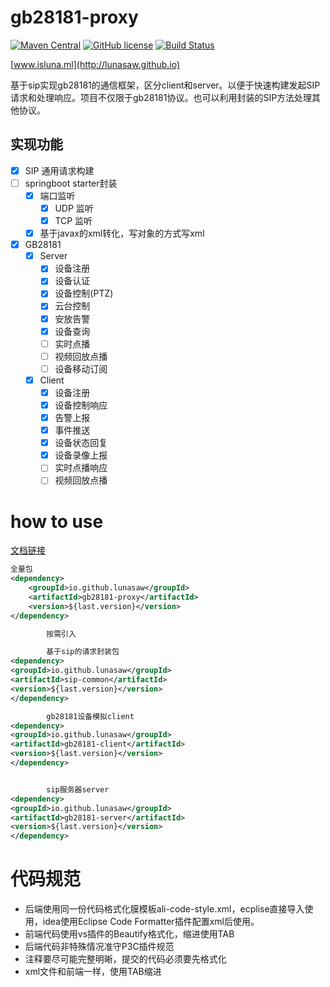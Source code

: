 # gb28181-proxy

[![Maven Central](https://img.shields.io/maven-central/v/io.github.lunasaw/luna-gb28181-proxy)](https://mvnrepository.com/artifact/io.github.lunasaw/gb28181-proxy-common)
[![GitHub license](https://img.shields.io/badge/MIT_License-blue.svg)](https://raw.githubusercontent.com/lunasaw/luna-gb28181-proxy/master/LICENSE)
[![Build Status](https://github.com/lunasaw/gb28181-proxy/actions/workflows/maven-publish.yml/badge.svg?branch=master)](https://github.com/lunasaw/gb28181-proxy/actions)

[www.isluna.ml](http://lunasaw.github.io)

基于sip实现gb28181的通信框架，区分client和server。以便于快速构建发起SIP请求和处理响应。项目不仅限于gb28181协议。也可以利用封装的SIP方法处理其他协议。

## 实现功能

- [x] SIP 通用请求构建
- [ ] springboot starter封装
    - [x] 端口监听
        - [x] UDP 监听
        - [x] TCP 监听
    - [x] 基于javax的xml转化，写对象的方式写xml
- [x] GB28181
    - [x] Server
        - [x] 设备注册
        - [x] 设备认证
        - [x] 设备控制(PTZ)
        - [x] 云台控制
        - [x] 安放告警
        - [x] 设备查询
        - [ ] 实时点播
        - [ ] 视频回放点播
        - [ ] 设备移动订阅
    - [x] Client
        - [x] 设备注册
        - [x] 设备控制响应
        - [x] 告警上报
        - [x] 事件推送
        - [x] 设备状态回复
        - [x] 设备录像上报
        - [ ] 实时点播响应
        - [ ] 视频回放点播

# how to use

<a href="https://lunasaw.github.io/luna-gb28181-proxy/docs/" target="_blank">文档链接</a>

```xml
全量包
<dependency>
    <groupId>io.github.lunasaw</groupId>
    <artifactId>gb28181-proxy</artifactId>
    <version>${last.version}</version>
</dependency>

        按需引入

        基于sip的请求封装包
<dependency>
<groupId>io.github.lunasaw</groupId>
<artifactId>sip-common</artifactId>
<version>${last.version}</version>
</dependency>

        gb28181设备模拟client
<dependency>
<groupId>io.github.lunasaw</groupId>
<artifactId>gb28181-client</artifactId>
<version>${last.version}</version>
</dependency>


        sip服务器server
<dependency>
<groupId>io.github.lunasaw</groupId>
<artifactId>gb28181-server</artifactId>
<version>${last.version}</version>
</dependency>
```

# 代码规范

- 后端使用同一份代码格式化膜模板ali-code-style.xml，ecplise直接导入使用，idea使用Eclipse Code Formatter插件配置xml后使用。
- 前端代码使用vs插件的Beautify格式化，缩进使用TAB
- 后端代码非特殊情况准守P3C插件规范
- 注释要尽可能完整明晰，提交的代码必须要先格式化
- xml文件和前端一样，使用TAB缩进
